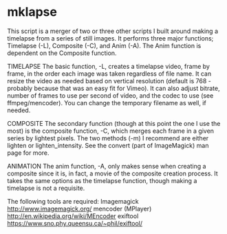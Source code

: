 mklapse
=======

This script is a merger of two or three other scripts I built around making a timelapse from a series of still images. It performs three major functions; Timelapse (-L), Composite (-C), and Anim (-A). The Anim function is dependent on the Composite function.

TIMELAPSE
The basic function, -L, creates a timelapse video, frame by frame, in the order each image was taken regardless of file name. It can resize the video as needed based on vertical resolution (default is 768 - probably because that was an easy fit for Vimeo). It can also adjust bitrate, number of frames to use per second of video, and the codec to use (see ffmpeg/mencoder). You can change the temporary filename as well, if needed.

COMPOSITE
The secondary function (though at this point the one I use the most) is the composite function, -C, which merges each frame in a given series by lightest pixels. The two methods (-m) I recommend are either lighten or lighten_intensity. See the convert (part of ImageMagick) man page for more. 

ANIMATION
The anim function, -A, only makes sense when creating a composite since it is, in fact, a movie of the composite creation process.  It takes the same options as the timelapse function, though making a timelapse is not a requisite. 

The following tools are required:
Imagemagick   http://www.imagemagick.org/
mencoder (MPlayer)  http://en.wikipedia.org/wiki/MEncoder
exiftool  https://www.sno.phy.queensu.ca/~phil/exiftool/


